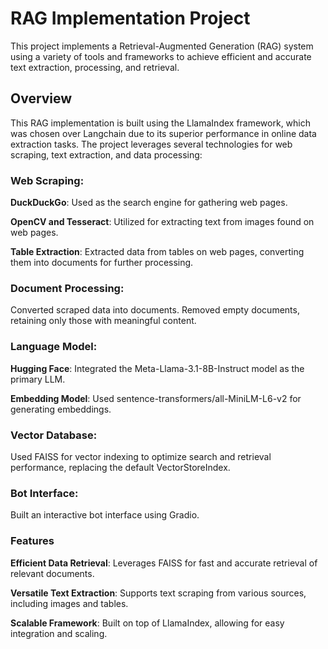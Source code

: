 # RAG Implementation Project
This project implements a Retrieval-Augmented Generation (RAG) system using a variety of tools and frameworks to achieve efficient and accurate text extraction, processing, and retrieval.
## Overview
This RAG implementation is built using the LlamaIndex framework, which was chosen over Langchain due to its superior performance in online data extraction tasks. The project leverages several technologies for web scraping, text extraction, and data processing:

### Web Scraping:
**DuckDuckGo**: Used as the search engine for gathering web pages.

**OpenCV and Tesseract**: Utilized for extracting text from images found on web pages.

**Table Extraction**: Extracted data from tables on web pages, converting them into documents for further processing.

### Document Processing:
Converted scraped data into documents.
Removed empty documents, retaining only those with meaningful content.

### Language Model:
**Hugging Face**: Integrated the Meta-Llama-3.1-8B-Instruct model as the primary LLM.

**Embedding Model**: Used sentence-transformers/all-MiniLM-L6-v2 for generating embeddings.

### Vector Database:
Used FAISS for vector indexing to optimize search and retrieval performance, replacing the default VectorStoreIndex.

### Bot Interface:
Built an interactive bot interface using Gradio.

### Features
**Efficient Data Retrieval**: Leverages FAISS for fast and accurate retrieval of relevant documents.

**Versatile Text Extraction**: Supports text scraping from various sources, including images and tables.

**Scalable Framework**: Built on top of LlamaIndex, allowing for easy integration and scaling.
